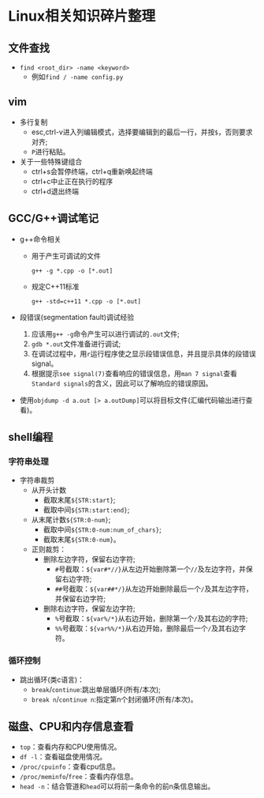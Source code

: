 # Linux相关知识碎片整理
## 文件查找
- `find <root_dir> -name <keyword>`
  - 例如`find / -name config.py`
## vim
- 多行复制
  - esc,ctrl-v进入列编辑模式，选择要编辑到的最后一行，并按`$`，否则要求对齐;
  - `P`进行粘贴。
- 关于一些特殊键组合
  - ctrl+s会暂停终端，ctrl+q重新唤起终端
  - ctrl+c中止正在执行的程序
  - ctrl+d退出终端
## GCC/G++调试笔记
- g++命令相关
  - 用于产生可调试的文件
	```shell
	g++ -g *.cpp -o [*.out]
	```
  - 规定C++11标准
	```shell
	g++ -std=c++11 *.cpp -o [*.out]
	```
- 段错误(segmentation fault)调试经验
  1. 应该用`g++ -g`命令产生可以进行调试的`.out`文件;
  2. `gdb *.out`文件准备进行调试;
  3. 在调试过程中，用`r`运行程序使之显示段错误信息，并且提示具体的段错误signal。
  4. 根据提示`see signal(7)`查看响应的错误信息，用`man 7 signal`查看`Standard signals`的含义，因此可以了解响应的错误原因。

- 使用`objdump -d a.out [> a.outDump]`可以将目标文件(汇编代码输出进行查看)。

## shell编程
### 字符串处理
- 字符串裁剪
  - 从开头计数
	- 截取末尾`${STR:start}`;
	- 截取中间`${STR:start:end}`;
  - 从末尾计数`${STR:0-num}`;
	- 截取中间`${STR:0-num:num_of_chars}`;
	- 截取末尾`${STR:0-num}`。
  - 正则裁剪：
	- 删除左边字符，保留右边字符;
	  - `#`号截取：`${var#*//}`从左边开始删除第一个`//`及左边字符，并保留右边字符;
	  - `##`号截取：`${var##*/}`从左边开始删除最后一个`/`及其左边字符，并保留右边字符;
	- 删除右边字符，保留左边字符;
	  - `%`号截取：`${var%/*}`从右边开始，删除第一个`/`及其右边的字符;
	  - `%%`号截取：`${var%%/*}`从右边开始，删除最后一个`/`及其右边字符。

### 循环控制
- 跳出循环(类c语言)：
  - `break`/`continue`:跳出单层循环(所有/本次);
  - `break n`/`continue n`:指定第n个封闭循环(所有/本次)。

## 磁盘、CPU和内存信息查看
- `top`：查看内存和CPU使用情况。
- `df -l`：查看磁盘使用情况。
- `/proc/cpuinfo`：查看cpu信息。
- `/proc/meminfo`/`free`：查看内存信息。
- `head -n`：结合管道和`head`可以将前一条命令的前n条信息输出。

